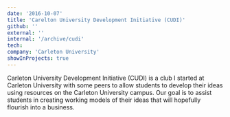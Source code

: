 ```yaml
---
date: '2016-10-07'
title: 'Carelton University Development Initiative (CUDI)'
github: ''
external: ''
internal: '/archive/cudi'
tech:
company: 'Carleton University'
showInProjects: true
---
```


Carleton University Development Initiative (CUDI) is a club I started at Carleton University with some peers to allow students to develop their ideas using resources on the Carleton University campus. Our goal is to assist students in creating working models of their ideas that will hopefully flourish into a business.
